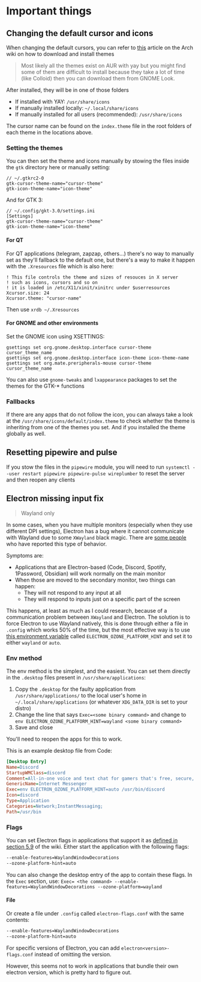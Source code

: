 # Important things

## Changing the default cursor and icons

When changing the default cursors, you can refer to [this](https://wiki.archlinux.org/title/Cursor_themes#Create_links_to_missing_cursors) article on the Arch wiki on how to download and install themes

> Most likely all the themes exist on AUR with yay but you might find some of them are difficult to install because they take a lot of time (like Colloid) then you can download them from GNOME Look.

After installed, they will be in one of those folders

- If installed with YAY: `/usr/share/icons`
- If manually installed locally: `~/.local/share/icons`
- If manually installed for all users (recommended): `/usr/share/icons`

The cursor name can be found on the `index.theme` file in the root folders of each theme in the locations above.

### Setting the themes

You can then set the theme and icons manually by stowing the files inside the `gtk` directory here or manually setting:

```
// ~/.gtkrc2-0
gtk-cursor-theme-name="cursor-theme"
gtk-icon-theme-name="icon-theme"
```

And for GTK 3:

```
// ~/.config/gkt-3.0/settings.ini
[Settings]
gtk-cursor-theme-name="cursor-theme"
gtk-icon-theme-name="icon-theme"
```

#### For QT

For QT applications (telegram, zapzap, others...) there's no way to manually set as they'll fallback to the default one, but there's a way to make it happen with the `.Xresources` file which is also here:

```
! This file controls the theme and sizes of resouces in X server
! such as icons, cursors and so on
! it is loaded in /etc/X11/xinit/xinitrc under $userresources
Xcursor.size: 24
Xcursor.theme: "cursor-name"
```

Then use `xrdb ~/.Xresources`

#### For GNOME and other environments

Set the GNOME icon using XSETTINGS:

```
gsettings set org.gnome.desktop.interface cursor-theme cursor_theme_name
gsettings set org.gnome.desktop.interface icon-theme icon-theme-name
gsettings set org.mate.preripherals-mouse cursor-theme cursor_theme_name
```

You can also use `gnome-tweaks` and `lxappearance` packages to set the themes for the GTK-\* functions

### Fallbacks

If there are any apps that do not follow the icon, you can always take a look at the `/usr/share/icons/default/index.theme` to check whether the theme is inheriting from one of the themes you set. And if you installed the theme globally as well.

## Resetting pipewire and pulse

If you stow the files in the `pipewire` module, you will need to run `systemctl
--user restart pipewire pipewire-pulse wireplumber` to reset the server and then
reopen any clients

## Electron missing input fix

> Wayland only

In some cases, when you have multiple monitors (especially when they use
different DPI settings), Electron has a bug where it cannot communicate with
Wayland due to some `XWayland` black magic. There are [some people](https://askubuntu.com/a/1393619)
who have reported this type of behavior.

Symptoms are:

- Applications that are Electron-based (Code, Discord, Spotify, 1Password,
  Obsidian) will work normally on the main monitor
- When those are moved to the secondary monitor, two things can happen:
  - They will not respond to any input at all
  - They will respond to inputs just on a specific part of the screen

This happens, at least as much as I could research, because of a communication
problem between `XWayland` and Electron. The solution is to force Electron to
use Wayland natively, this is done through either a file in `.config` which
works 50% of the time, but the most effective way is to use [this environment
variable](https://www.electronjs.org/blog/electron-28-0#new-features) called
`ELECTRON_OZONE_PLATFORM_HINT` and set it to either `wayland` or `auto`.

### Env method

The env method is the simplest, and the easiest. You can set them directly in
the `.desktop` files present in `/usr/share/applications`:

1. Copy the `.desktop` for the faulty application from `/usr/share/applications/` to the local user's home in `~/.local/share/applications` (or whatever `XDG_DATA_DIR` is set to your distro)
2. Change the line that says `Exec=<some binary command>` and change to `env
ELECTRON_OZONE_PLATFORM_HINT=wayland <some binary command>`
3. Save and close

You'll need to reopen the apps for this to work.

This is an example desktop file from Code:

```ini
[Desktop Entry]
Name=Discord
StartupWMClass=discord
Comment=All-in-one voice and text chat for gamers that's free, secure, and works on both your desktop and phone.
GenericName=Internet Messenger
Exec=env ELECTRON_OZONE_PLATFORM_HINT=auto /usr/bin/discord
Icon=discord
Type=Application
Categories=Network;InstantMessaging;
Path=/usr/bin
```

### Flags

You can set Electron flags in applications that support it as [defined in section 5.9](https://wiki.archlinux.org/title/Wayland#GUI_libraries) of the wiki. Either start the application with the following flags:

```sh
--enable-features=WaylandWindowDecorations
--ozone-platform-hint=auto
```

You can also change the desktop entry of the app to contain these flags. In the `Exec` section, use: `Exec= <the command> --enable-features=WaylandWindowDecorations --ozone-platform=wayland`

#### File

Or create a file under `.config` called `electron-flags.conf` with the same contents:

```sh
--enable-features=WaylandWindowDecorations
--ozone-platform-hint=auto
```

For specific versions of Electron, you can add `electron<version>-flags.conf` instead of omitting the version.

However, this seems not to work in applications that bundle their own electron version, which is pretty hard to figure out.
